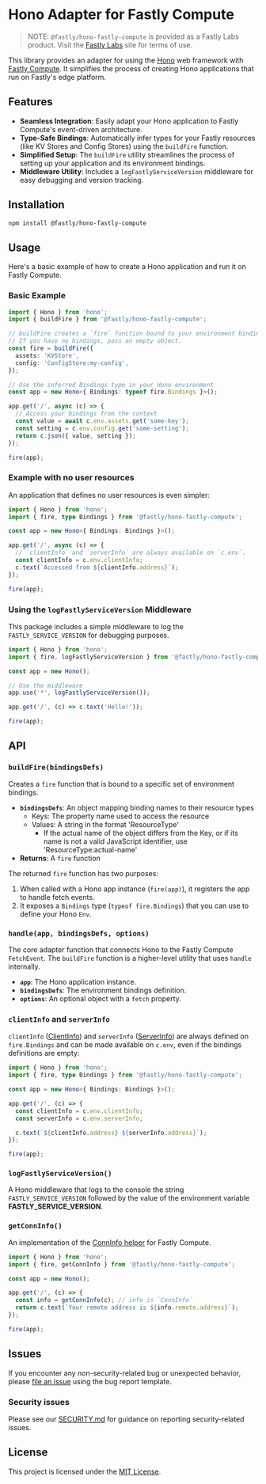 # Hono Adapter for Fastly Compute

> NOTE: `@fastly/hono-fastly-compute` is provided as a Fastly Labs product. Visit the [Fastly Labs](https://www.fastlylabs.com/) site for terms of use.

This library provides an adapter for using the [Hono](https://hono.dev/) web framework with [Fastly Compute](https://www.fastly.com/products/edge-compute). It simplifies the process of creating Hono applications that run on Fastly's edge platform.

## Features

- **Seamless Integration**: Easily adapt your Hono application to Fastly Compute's event-driven architecture.
- **Type-Safe Bindings**: Automatically infer types for your Fastly resources (like KV Stores and Config Stores) using the `buildFire` function.
- **Simplified Setup**: The `buildFire` utility streamlines the process of setting up your application and its environment bindings.
- **Middleware Utility**: Includes a `logFastlyServiceVersion` middleware for easy debugging and version tracking.

## Installation

```bash
npm install @fastly/hono-fastly-compute
```

## Usage

Here's a basic example of how to create a Hono application and run it on Fastly Compute.

### Basic Example

```typescript
import { Hono } from 'hono';
import { buildFire } from '@fastly/hono-fastly-compute';

// buildFire creates a `fire` function bound to your environment bindings.
// If you have no bindings, pass an empty object.
const fire = buildFire({
  assets: 'KVStore',
  config: 'ConfigStore:my-config',
});

// Use the inferred Bindings type in your Hono environment
const app = new Hono<{ Bindings: typeof fire.Bindings }>();

app.get('/', async (c) => {
  // Access your bindings from the context
  const value = await c.env.assets.get('some-key');
  const setting = c.env.config.get('some-setting');
  return c.json({ value, setting });
});

fire(app);
```

### Example with no user resources

An application that defines no user resources is even simpler:

```typescript
import { Hono } from 'hono';
import { fire, type Bindings } from '@fastly/hono-fastly-compute';

const app = new Hono<{ Bindings: Bindings }>();

app.get('/', async (c) => {
  // `clientInfo` and `serverInfo` are always available on `c.env`.
  const clientInfo = c.env.clientInfo;
  c.text(`Accessed from ${clientInfo.address}`);
});

fire(app);
```

### Using the `logFastlyServiceVersion` Middleware

This package includes a simple middleware to log the `FASTLY_SERVICE_VERSION` for debugging purposes.

```typescript
import { Hono } from 'hono';
import { fire, logFastlyServiceVersion } from '@fastly/hono-fastly-compute';

const app = new Hono();

// Use the middleware
app.use('*', logFastlyServiceVersion());

app.get('/', (c) => c.text('Hello!'));

fire(app);
```

## API

### `buildFire(bindingsDefs)`

Creates a `fire` function that is bound to a specific set of environment bindings.

- **`bindingsDefs`**: An object mapping binding names to their resource types
   - Keys: The property name used to access the resource
   - Values: A string in the format 'ResourceType'
      - If the actual name of the object differs from the Key, or if its name
         is not a valid JavaScript identifier, use 'ResourceType:actual-name'
- **Returns**: A `fire` function

The returned `fire` function has two purposes:
1. When called with a Hono app instance (`fire(app)`), it registers the app to handle fetch events.
2. It exposes a `Bindings` type (`typeof fire.Bindings`) that you can use to define your Hono `Env`.

### `handle(app, bindingsDefs, options)`

The core adapter function that connects Hono to the Fastly Compute `FetchEvent`. The `buildFire` function is a higher-level utility that uses `handle` internally.

- **`app`**: The Hono application instance.
- **`bindingsDefs`**: The environment bindings definition.
- **`options`**: An optional object with a `fetch` property.

### `clientInfo` and `serverInfo`

`clientInfo` ([ClientInfo](https://github.com/fastly/js-compute-runtime/blob/f9d6a121f13efbb586d6af210dedec61661dfc6d/types/globals.d.ts#L419-L436)) and `serverInfo` ([ServerInfo](https://github.com/fastly/js-compute-runtime/blob/f9d6a121f13efbb586d6af210dedec61661dfc6d/types/globals.d.ts#L438-L446)) are always defined on `fire.Bindings` and can be made available on `c.env`, even if the bindings definitions are empty:

```typescript
import { Hono } from 'hono';
import { fire, type Bindings } from '@fastly/hono-fastly-compute';

const app = new Hono<{ Bindings: Bindings }>();

app.get('/', (c) => {
  const clientInfo = c.env.clientInfo;
  const serverInfo = c.env.serverInfo;

  c.text(`${clientInfo.address} ${serverInfo.address}`);
});

fire(app);
```

### `logFastlyServiceVersion()`

A Hono middleware that logs to the console the string `FASTLY_SERVICE_VERSION` followed by the value of the environment variable **FASTLY_SERVICE_VERSION**.

### `getConnInfo()`

An implementation of the [ConnInfo helper](https://hono.dev/docs/helpers/conninfo) for Fastly Compute.

```typescript
import { Hono } from 'hono';
import { fire, getConnInfo } from '@fastly/hono-fastly-compute';

const app = new Hono();

app.get('/', (c) => {
  const info = getConnInfo(c); // info is `ConnInfo`
  return c.text(`Your remote address is ${info.remote.address}`);
});

fire(app);
```

## Issues

If you encounter any non-security-related bug or unexpected behavior, please [file an issue][bug] using the bug report template.

[bug]: https://github.com/fastly/hono-fastly-compute/issues/new?labels=bug

### Security issues

Please see our [SECURITY.md](SECURITY.md) for guidance on reporting security-related issues.

## License

This project is licensed under the [MIT License](LICENSE).
